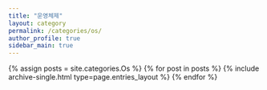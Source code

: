 ```yaml
---
title: "운영체제"
layout: category
permalink: /categories/os/
author_profile: true
sidebar_main: true
---
```


{% assign posts = site.categories.Os %}
{% for post in posts %} {% include archive-single.html type=page.entries_layout %} {% endfor %}